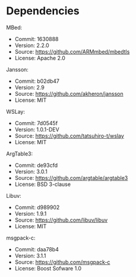 # Dependencies

MBed:

  - Commit: 1630888
  - Version: 2.2.0
  - Source: https://github.com/ARMmbed/mbedtls
  - License: Apache 2.0
  
Jansson:

  - Commit:  b02db47
  - Version: 2.9
  - Source: https://github.com/akheron/jansson
  - License: MIT

WSLay:

  - Commit: 7d0545f
  - Version: 1.0.1-DEV
  - Source: https://github.com/tatsuhiro-t/wslay
  - License: MIT

ArgTable3:

  - Commit: de93cfd
  - Version: 3.0.1
  - Source: https://github.com/argtable/argtable3
  - License: BSD 3-clause

Libuv:

  - Commit: d989902
  - Version: 1.9.1
  - Source: https://github.com/libuv/libuv
  - License: MIT

msgpack-c:

  - Commit: daa78b4
  - Version: 3.1.1
  - Source: https://github.com/msgpack-c
  - License: Boost Sofware 1.0
